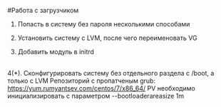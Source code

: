 #Работа с загрузчиком
1. Попасть в систему без пароля несколькими способами <br>

2. Установить систему с LVM, после чего переименовать VG <br>

3. Добавить модуль в initrd <br><br>

4(*). Сконфигурировать систему без отдельного раздела с /boot, а только с LVM
Репозиторий с пропатченым grub: https://yum.rumyantsev.com/centos/7/x86_64/
PV необходимо инициализировать с параметром --bootloaderareasize 1m
